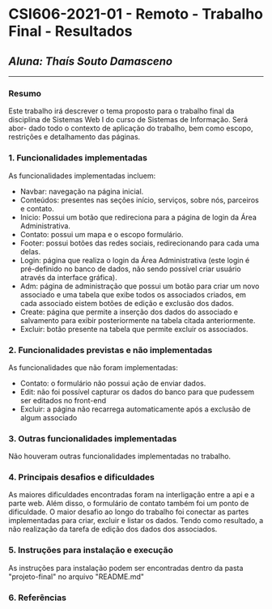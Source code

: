 # **CSI606-2021-01 - Remoto - Trabalho Final - Resultados**
## *Aluna: Thaís Souto Damasceno*

--------------

### Resumo

  Este trabalho irá descrever o tema proposto para o trabalho final da
disciplina de Sistemas Web I do curso de Sistemas de Informação. Será abor-
dado todo o contexto de aplicação do trabalho, bem como escopo, restrições e
detalhamento das páginas.

### 1. Funcionalidades implementadas
As funcionalidades implementadas incluem: 
  - Navbar:  navegação na página inicial.
  - Conteúdos: presentes nas seções início, serviços, sobre nós, parceiros e contato.
  - Inicio: Possui um botão que redireciona para a página de login da Área Administrativa.
  - Contato: possui um mapa e o escopo formulário.
  - Footer: possui botões das redes sociais, redirecionando para cada uma delas.
  - Login: página que realiza o login da Área Administrativa (este login é pré-definido no banco de dados, não sendo possível criar usuário através da interface gráfica).
  - Adm: página de administração que possui um botão para criar um novo associado e uma tabela que exibe todos os associados criados, em cada associado eistem botões de edição e exclusão dos dados.
  - Create: página que permite a inserção dos dados do associado e salvamento para exibir posteriormente na tabela citada anteriormente.
  - Excluir: botão presente na tabela que permite excluir os associados.
  
### 2. Funcionalidades previstas e não implementadas
As funcionalidades que não foram implementadas: 
  - Contato: o formulário não possui ação de enviar dados.
  - Edit: não foi possível capturar os dados do banco para que pudessem ser editados no front-end
  - Excluir:  a página não recarrega automaticamente após a exclusão de algum associado

### 3. Outras funcionalidades implementadas
Não houveram outras funcionalidades implementadas no trabalho.

### 4. Principais desafios e dificuldades
As maiores dificuldades encontradas foram na interligação entre a api e a parte web. Além disso, o formulário de contato também foi um ponto de dificuldade. O maior desafio ao longo do trabalho foi conectar as partes implementadas para criar, excluir e listar os dados. Tendo como resultado, a não realização da tarefa de edição dos dados dos associados.
### 5. Instruções para instalação e execução
As instruções para instalação podem ser encontradas dentro da pasta "projeto-final" no arquivo "README.md"
### 6. Referências

